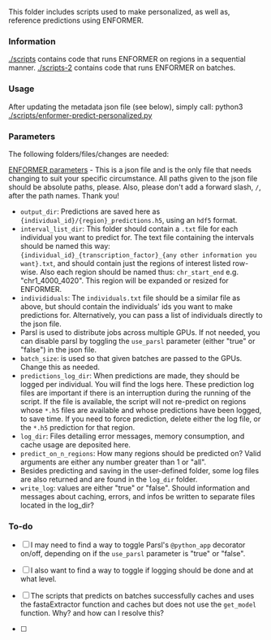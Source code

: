 This folder includes scripts used to make personalized, as well as, reference predictions using ENFORMER.

### Information
[./scripts](./scripts/) contains code that runs ENFORMER on regions in a sequential manner. 
[./scripts-2](./scripts-2/) contains code that runs ENFORMER on batches. 

### Usage 
After updating the metadata json file (see below), simply call: python3 [./scripts/enformer-predict-personalized.py](./scripts/enformer-predict-personalized.py)

### Parameters
The following folders/files/changes are needed:

[ENFORMER parameters](./metadata/enformer_parameters.json) - This is a json file and is the only file that needs changing to suit your specific circumstance. All paths given to the json file should be absolute paths, please. Also, please don't add a forward slash, `/`, after the path names. Thank you!

- `output_dir`: Predictions are saved here as `{individual_id}/{region}_predictions.h5`, using an `hdf5` format. 
- `interval_list_dir`: This folder should contain a `.txt` file for each individual you want to predict for. The text file containing the intervals should be named this way: `{individual_id}_{transcription_factor}_{any other information you want}.txt`, and should contain just the regions of interest listed row-wise. Also each region should be named thus: `chr_start_end` e.g. "chr1_4000_4020". This region will be expanded or resized for ENFORMER. 
- `individiduals`: The `individuals.txt` file should be a similar file as above, but should contain the individuals' ids you want to make predictions for. Alternatively, you can pass a list of individuals directly to the json file. 
- Parsl is used to distribute jobs across multiple GPUs. If not needed, you can disable parsl by toggling the `use_parsl` parameter (either "true" or "false") in the json file. 
- `batch_size`: is used so that given batches are passed to the GPUs. Change this as needed. 
- `predictions_log_dir`: When predictions are made, they should be logged per individual. You will find the logs here. These prediction log files are important if there is an interruption during the running of the script. If the file is available, the script will not re-predict on regions whose `*.h5` files are available and whose predictions have been logged, to save time. If you need to force prediction, delete either the log file, or the `*.h5` prediction for that region.
- `log_dir`: Files detailing error messages, memory consumption, and cache usage are deposited here. 
- `predict_on_n_regions`: How many regions should be predicted on? Valid arguments are either any number greater than 1 or "all". 
- Besides predicting and saving in the user-defined folder, some log files are also returned and are found in the `log_dir` folder. 
- `write_log`: values are either "true" or "false". Should information and messages about caching, errors, and infos be written to separate files located in the log_dir?

### To-do
- [ ] I may need to find a way to toggle Parsl's `@python_app` decorator on/off, depending on if the `use_parsl` parameter is "true" or "false".

- [ ] I also want to find a way to toggle if logging should be done and at what level.

- [ ] The scripts that predicts on batches successfully caches and uses the fastaExtractor function and caches but does not use the `get_model` function. Why? and how can I resolve this?

- [ ]
